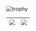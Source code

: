 ![trophy](https://github-profile-trophy.vercel.app/?username=h-waji&rank=-C,-B)

| <img align="center" src="https://github-readme-stats.vercel.app/api?username=h-waji&show_icons=true&include_all_commits=true&theme=buefy&hide_border=true" /> | <img align="center" src="https://github-readme-stats.vercel.app/api/top-langs/?username=h-waji&layout=compact&theme=buefy&hide_border=true" /> |
| -- | -- |

